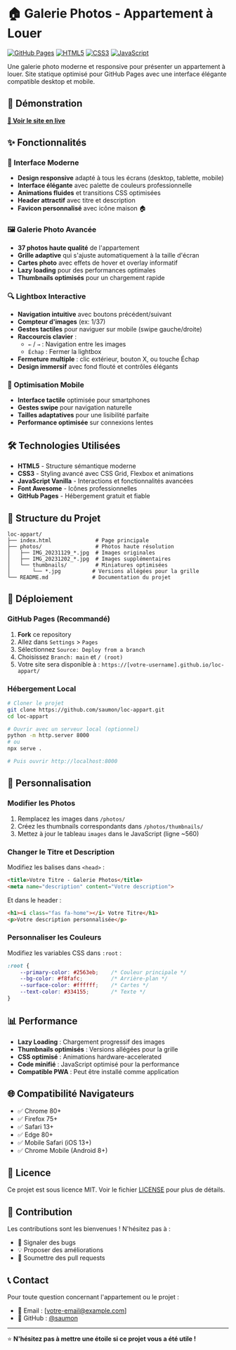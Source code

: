 # 🏠 Galerie Photos - Appartement à Louer

[![GitHub Pages](https://img.shields.io/badge/GitHub%20Pages-Live-brightgreen)](https://saumon.github.io/loc-appart/)
[![HTML5](https://img.shields.io/badge/HTML5-E34F26?logo=html5&logoColor=white)](https://developer.mozilla.org/en-US/docs/Web/HTML)
[![CSS3](https://img.shields.io/badge/CSS3-1572B6?logo=css3&logoColor=white)](https://developer.mozilla.org/en-US/docs/Web/CSS)
[![JavaScript](https://img.shields.io/badge/JavaScript-F7DF1E?logo=javascript&logoColor=black)](https://developer.mozilla.org/en-US/docs/Web/JavaScript)

Une galerie photo moderne et responsive pour présenter un appartement à louer. Site statique optimisé pour GitHub Pages avec une interface élégante compatible desktop et mobile.

## 🌟 Démonstration

**[🚀 Voir le site en live](https://saumon.github.io/loc-appart/)**

## ✨ Fonctionnalités

### 🎨 Interface Moderne

- **Design responsive** adapté à tous les écrans (desktop, tablette, mobile)
- **Interface élégante** avec palette de couleurs professionnelle
- **Animations fluides** et transitions CSS optimisées
- **Header attractif** avec titre et description
- **Favicon personnalisé** avec icône maison 🏠

### 🖼️ Galerie Photo Avancée

- **37 photos haute qualité** de l'appartement
- **Grille adaptive** qui s'ajuste automatiquement à la taille d'écran
- **Cartes photo** avec effets de hover et overlay informatif
- **Lazy loading** pour des performances optimales
- **Thumbnails optimisés** pour un chargement rapide

### 🔍 Lightbox Interactive

- **Navigation intuitive** avec boutons précédent/suivant
- **Compteur d'images** (ex: 1/37)
- **Gestes tactiles** pour naviguer sur mobile (swipe gauche/droite)
- **Raccourcis clavier** :
  - `←` / `→` : Navigation entre les images
  - `Échap` : Fermer la lightbox
- **Fermeture multiple** : clic extérieur, bouton X, ou touche Échap
- **Design immersif** avec fond flouté et contrôles élégants

### 📱 Optimisation Mobile

- **Interface tactile** optimisée pour smartphones
- **Gestes swipe** pour navigation naturelle
- **Tailles adaptatives** pour une lisibilité parfaite
- **Performance optimisée** sur connexions lentes

## 🛠️ Technologies Utilisées

- **HTML5** - Structure sémantique moderne
- **CSS3** - Styling avancé avec CSS Grid, Flexbox et animations
- **JavaScript Vanilla** - Interactions et fonctionnalités avancées
- **Font Awesome** - Icônes professionnelles
- **GitHub Pages** - Hébergement gratuit et fiable

## 📁 Structure du Projet

```text
loc-appart/
├── index.html              # Page principale
├── photos/                 # Photos haute résolution
│   ├── IMG_20231129_*.jpg  # Images originales
│   ├── IMG_20231202_*.jpg  # Images supplémentaires
│   └── thumbnails/         # Miniatures optimisées
│       └── *.jpg          # Versions allégées pour la grille
└── README.md              # Documentation du projet
```

## 🚀 Déploiement

### GitHub Pages (Recommandé)

1. **Fork** ce repository
2. Allez dans `Settings` > `Pages`
3. Sélectionnez `Source: Deploy from a branch`
4. Choisissez `Branch: main` et `/ (root)`
5. Votre site sera disponible à : `https://[votre-username].github.io/loc-appart/`

### Hébergement Local

```bash
# Cloner le projet
git clone https://github.com/saumon/loc-appart.git
cd loc-appart

# Ouvrir avec un serveur local (optionnel)
python -m http.server 8000
# ou
npx serve .

# Puis ouvrir http://localhost:8000
```

## 🎯 Personnalisation

### Modifier les Photos

1. Remplacez les images dans `/photos/`
2. Créez les thumbnails correspondants dans `/photos/thumbnails/`
3. Mettez à jour le tableau `images` dans le JavaScript (ligne ~560)

### Changer le Titre et Description

Modifiez les balises dans `<head>` :

```html
<title>Votre Titre - Galerie Photos</title>
<meta name="description" content="Votre description">
```

Et dans le header :

```html
<h1><i class="fas fa-home"></i> Votre Titre</h1>
<p>Votre description personnalisée</p>
```

### Personnaliser les Couleurs

Modifiez les variables CSS dans `:root` :

```css
:root {
    --primary-color: #2563eb;    /* Couleur principale */
    --bg-color: #f8fafc;         /* Arrière-plan */
    --surface-color: #ffffff;    /* Cartes */
    --text-color: #334155;       /* Texte */
}
```

## 📊 Performance

- **Lazy Loading** : Chargement progressif des images
- **Thumbnails optimisés** : Versions allégées pour la grille
- **CSS optimisé** : Animations hardware-accelerated
- **Code minifié** : JavaScript optimisé pour la performance
- **Compatible PWA** : Peut être installé comme application

## 🌐 Compatibilité Navigateurs

- ✅ Chrome 80+
- ✅ Firefox 75+
- ✅ Safari 13+
- ✅ Edge 80+
- ✅ Mobile Safari (iOS 13+)
- ✅ Chrome Mobile (Android 8+)

## 📄 Licence

Ce projet est sous licence MIT. Voir le fichier [LICENSE](LICENSE) pour plus de détails.

## 🤝 Contribution

Les contributions sont les bienvenues ! N'hésitez pas à :

- 🐛 Signaler des bugs
- 💡 Proposer des améliorations
- 🔧 Soumettre des pull requests

## 📞 Contact

Pour toute question concernant l'appartement ou le projet :

- 📧 Email : [votre-email@example.com]
- 🐙 GitHub : [@saumon](https://github.com/saumon)

---

⭐ **N'hésitez pas à mettre une étoile si ce projet vous a été utile !**
